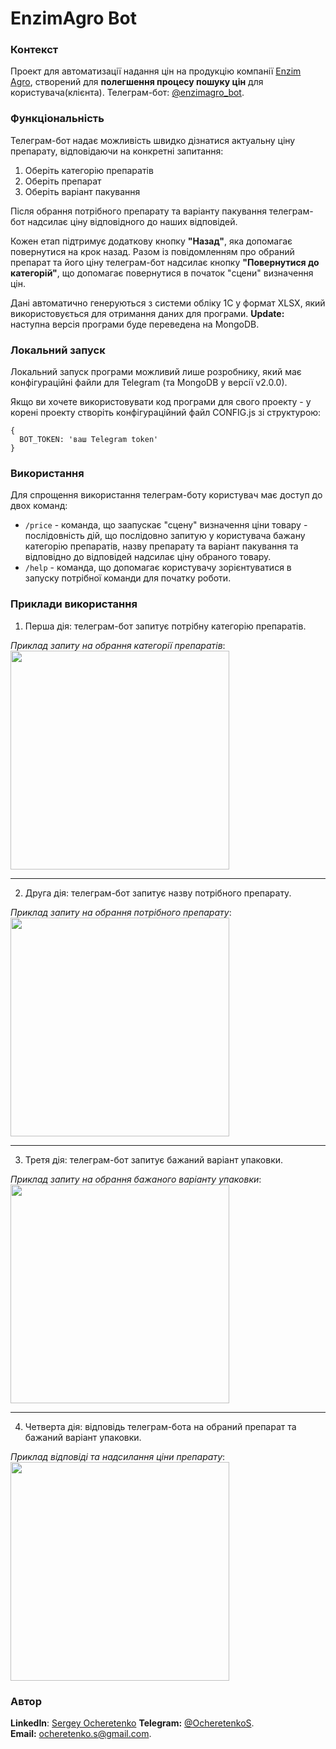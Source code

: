 # EnzimAgro Bot

### Контекст
Проект для автоматизації надання цін на продукцію компанії [Enzim Agro](https://agro.enzim.biz/), створений для **полегшення процесу пошуку цін** для користувача(клієнта). Телеграм-бот: [@enzimagro_bot](https://t.me/enzimagro_bot).

### Функціональність
Телеграм-бот надає можливість швидко дізнатися актуальну ціну препарату, відповідаючи на конкретні запитання:
1. Оберіть категорію препаратів
2. Оберіть препарат
3. Оберіть варіант пакування

Після обрання потрібного препарату та варіанту пакування телеграм-бот надсилає ціну відповідного до наших відповідей.

Кожен етап підтримує додаткову кнопку **"Назад"**, яка допомагає повернутися на крок назад.
Разом із повідомленням про обраний препарат та його ціну телеграм-бот надсилає кнопку **"Повернутися до категорій"**, що допомагає повернутися в початок "сцени" визначення цін.

Дані автоматично генеруються з системи обліку 1С у формат XLSX, який використовується для отримання даних для програми.
**Update:** наступна версія програми буде переведена на MongoDB.

### Локальний запуск
Локальний запуск програми можливий лише розробнику, який має конфігураційні файли для Telegram (та MongoDB у версії v2.0.0). 

Якщо ви хочете використовувати код програми для свого проекту - у корені проекту створіть конфігураційний файл CONFIG.js зі структурою:
```code
{
  BOT_TOKEN: 'ваш Telegram token'
}
```

### Використання
Для спрощення використання телеграм-боту користувач має доступ до двох команд:
+ <code>/price</code> - команда, що заапускає "сцену" визначення ціни товару - послідовність дій, що послідовно запитую у користувача бажану категорію препаратів, назву препарату та варіант пакування та відповідно до відповідей надсилає ціну обраного товару.
+ <code>/help</code> - команда, що допомагає користувачу зорієнтуватися в запуску потрібної команди для початку роботи.

### Приклади використання
1. Перша дія: телеграм-бот запитує потрібну категорію препаратів.

*Приклад запиту на обрання категорії препаратів*:  
<img src="https://user-images.githubusercontent.com/71709401/174485121-f00262ab-acc5-42ac-bc98-ec504345c000.png" style="width: 350px;">
***
2. Друга дія: телеграм-бот запитує назву потрібного препарату.

*Приклад запиту на обрання потрібного препарату*:  
<img src="https://user-images.githubusercontent.com/71709401/174485205-c360b654-f59f-48af-8f23-d3dd170fe6ca.png" style="width: 350px;">
***

3. Третя дія: телеграм-бот запитує бажаний варіант упаковки.

*Приклад запиту на обрання бажаного варіанту упаковки*:  
<img src="https://user-images.githubusercontent.com/71709401/174485266-d0ab57f0-0b1d-4fa5-84e7-ffb5820b9673.png" style="width: 350px;">
***

4. Четверта дія: відповідь телеграм-бота на обраний препарат та бажаний варіант упаковки.

*Приклад відповіді та надсилання ціни препарату*:  
<img src="https://user-images.githubusercontent.com/71709401/174485343-df0aa88b-6d8b-4a2a-8f65-4b6714af2c12.png" style="width: 350px;">

### Автор
**LinkedIn**: [Sergey Ocheretenko](https://www.linkedin.com/in/sergeyocheretenko/)
**Telegram:** [@OcheretenkoS](https://t.me/OcheretenkoS).  
**Email:** [ocheretenko.s@gmail.com](mailto:ocheretenko.s@gmail.com).  
